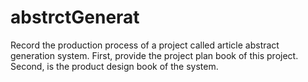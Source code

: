 # abstrctGenerat
Record the production process of a project called article abstract generation system.
First, provide the project plan book of this project.
Second, is the product design book of the system.
